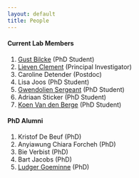 ```yaml
---
layout: default
title: People
---
```


#### Current Lab Members

1. [Gust Bilcke](/pages/gust.html) (PhD Student)
2. [Lieven Clement](/pages/about.html) (Principal Investigator)
2. Caroline Detender (Postdoc)
3. Lisa Joos (PhD Student)
4. [Gwendolien Sergeant](/pages/gwendolien.html) (PhD Student)
5. Adriaan Sticker (PhD Student)
6. [Koen Van den Berge](/pages/koen.html) (PhD Student)

#### PhD Alumni

1. Kristof De Beuf (PhD)
2. Anyiawung Chiara Forcheh (PhD)
3. Bie Verbist (PhD)
4. Bart Jacobs (PhD)
5. [Ludger Goeminne](/pages/ludger.html) (PhD)
